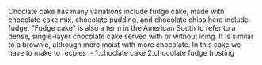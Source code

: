 Choclate cake has many variations include fudge cake, made with chocolate cake mix, chocolate pudding, and chocolate chips,here include fudge.
"Fudge cake" is also a term in the American South to refer to a dense, single-layer chocolate cake served with or without icing. 
It is similar to a brownie, although more moist with more chocolate.
In this cake we have to make to recpies :-
1.choclate cake 
2.chocolate fudge frosting